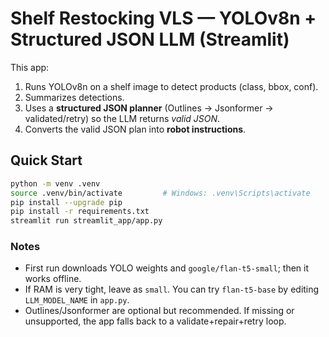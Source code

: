# Shelf Restocking VLS — YOLOv8n + Structured JSON LLM (Streamlit)

This app:
1) Runs YOLOv8n on a shelf image to detect products (class, bbox, conf).
2) Summarizes detections.
3) Uses a **structured JSON planner** (Outlines -> Jsonformer -> validated/retry) so the LLM returns *valid JSON*.
4) Converts the valid JSON plan into **robot instructions**.

## Quick Start
```bash
python -m venv .venv
source .venv/bin/activate         # Windows: .venv\Scripts\activate
pip install --upgrade pip
pip install -r requirements.txt
streamlit run streamlit_app/app.py
```

### Notes
- First run downloads YOLO weights and `google/flan-t5-small`; then it works offline.
- If RAM is very tight, leave as `small`. You can try `flan-t5-base` by editing `LLM_MODEL_NAME` in `app.py`.
- Outlines/Jsonformer are optional but recommended. If missing or unsupported, the app falls back to a validate+repair+retry loop.

